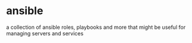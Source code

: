 # ansible
a collection of ansible roles, playbooks and more that might be useful for managing servers and services
